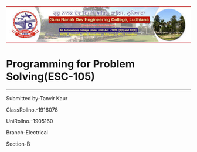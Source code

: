 ![gne](https://raw.githubusercontent.com/Tanvirkaur31/PPSReport/master/gnelogo.jpg)
# Programming for Problem Solving(ESC-105)
--------
Submitted by-Tanvir Kaur

ClassRollno.-1916078

UniRollno.-1905160

Branch-Electrical

Section-B


